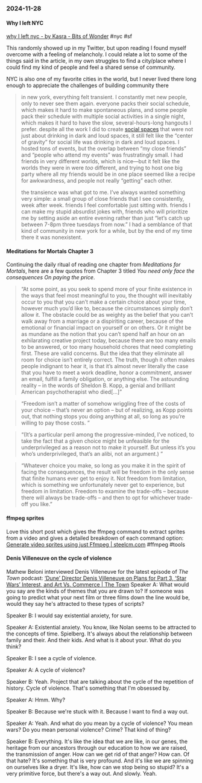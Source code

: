 ### 2024-11-28
#### Why I left NYC
[why I left nyc - by Kasra - Bits of Wonder](https://www.bitsofwonder.co/p/why-i-left-nyc) #nyc #sf

This randomly showed up in my Twitter, but upon reading I found myself overcome with a feeling of melancholy. I could relate a lot to some of the things said in the article, in my own struggles to find a city/place where I could find my kind of people and feel a shared sense of community.

NYC is also one of my favorite cities in the world, but I never lived there long enough to appreciate the challenges of building community there

> in new york, everything felt transient. I constantly met new people, only to never see them again. everyone packs their social schedule, which makes it hard to make spontaneous plans, and some people pack their schedule with multiple social activities in a single night, which makes it hard to have the slow, several-hours-long hangouts I prefer. despite all the work I did to create [social spaces](https://www.instagram.com/midnightcafe.nyc/) that were not just about drinking in dark and loud spaces, it still felt like the “center of gravity” for social life was drinking in dark and loud spaces. I hosted tons of events, but the overlap between “my close friends” and “people who attend my events” was frustratingly small. I had friends in very different worlds, which is nice—but it felt like the worlds they were in were _too_ different, and trying to host one big party where all my friends would be in one place seemed like a recipe for awkwardness, and people not really “getting” each other.
> 
> the transience was what got to me. I’ve always wanted something very simple: a small group of close friends that I see consistently, week after week. friends I feel comfortable just sitting with. friends I can make my stupid absurdist jokes with, friends who will prioritize me by setting aside an entire evening rather than just “let’s catch up between 7-8pm three tuesdays from now.” I had a semblance of that kind of community in new york for a while, but by the end of my time there it was nonexistent.

#### Meditations for Mortals Chapter 3
Continuing the daily ritual of reading one chapter from _Meditations for Mortals_, here are a few quotes from Chapter 3 titled _You need only face the consequences
On paying the price_.

> “At some point, as you seek to spend more of your finite existence in the ways that feel most meaningful to you, the thought will inevitably occur to you that you can’t make a certain choice about your time, however much you’d like to, because the circumstances simply don’t allow it. The obstacle could be as weighty as the belief that you can’t walk away from a marriage or a dispiriting career, because of the emotional or financial impact on yourself or on others. Or it might be as mundane as the notion that you can’t spend half an hour on an exhilarating creative project today, because there are too many emails to be answered, or too many household chores that need completing first. These are valid concerns. But the idea that they eliminate all room for choice isn’t entirely correct. The truth, though it often makes people indignant to hear it, is that it’s almost never literally the case that you have to meet a work deadline, honor a commitment, answer an email, fulfill a family obligation, or anything else. The astounding reality – in the words of Sheldon B. Kopp, a genial and brilliant American psychotherapist who died[…]”

> “Freedom isn’t a matter of somehow wriggling free of the costs of your choice – that’s never an option – but of realizing, as Kopp points out, that nothing stops you doing anything at all, so long as you’re willing to pay those costs. ”

> “(It’s a particular peril among the progressive-minded, I’ve noticed, to take the fact that a given choice might be unfeasible for the underprivileged as a reason not to make it yourself. But unless it’s you who’s underprivileged, that’s an alibi, not an argument.) ”

> “Whatever choice you make, so long as you make it in the spirit of facing the consequences, the result will be freedom in the only sense that finite humans ever get to enjoy it. Not freedom from limitation, which is something we unfortunately never get to experience, but freedom in limitation. Freedom to examine the trade-offs – because there will always be trade-offs – and then to opt for whichever trade-off you like.”

#### ffmpeg sprites
Love this short post which gives the ffmpeg command to extract sprites from a video and gives a detailed breakdown of each command option: [Generate video sprites using just Ffmpeg | steelcm.com](https://steelcm.com/blog/generating-video-sprites-using-ffmpeg/) #ffmpeg #tools

#### Denis Villeneuve on the cycle of violence
Mathew Beloni interviewed Denis Villeneuve for the latest episode of _The Town_ podcast: [‘Dune’ Director Denis Villeneuve on Plans for Part 3, ‘Star Wars’ Interest, and Art Vs. Commerce | The Town](https://lnns.co/MBmyRL9FTcI)
Speaker A: What would you say are the kinds of themes that you are drawn to? If someone was going to predict what your next film or three films down the line would be, would they say he's attracted to these types of scripts?

Speaker B: I would say existential anxiety, for sure.

Speaker A: Existential anxiety. You know, like Nolan seems to be attracted to the concepts of time. Spielberg. It's always about the relationship between family and their. And their kids. And what is it about your. What do you think?

Speaker B: I see a cycle of violence.

Speaker A: A cycle of violence?

Speaker B: Yeah. Project that are talking about the cycle of the repetition of history. Cycle of violence. That's something that I'm obsessed by.

Speaker A: Hmm. Why?

Speaker B: Because we're stuck with it. Because I want to find a way out.

Speaker A: Yeah. And what do you mean by a cycle of violence? You mean wars? Do you mean personal violence? Crime? That kind of thing?

Speaker B: Everything. It's like the idea that we are like, in our genes, the heritage from our ancestors through our education to how we are raised, the transmission of anger. How can we get rid of that anger? How can. Of that hate? It's something that is very profound. And it's like we are spinning on ourselves like a dryer. It's like, how can we stop being so stupid? It's a very primitive force, but there's a way out. And slowly. Yeah.

